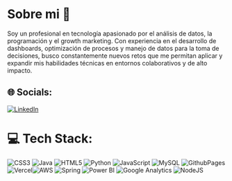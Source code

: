 # Sobre mi 👋
Soy un profesional en tecnología apasionado por el análisis de datos, la programación y el growth marketing. Con experiencia en el desarrollo de dashboards, optimización de procesos y manejo de datos para la toma de decisiones, busco constantemente nuevos retos que me permitan aplicar y expandir mis habilidades técnicas en entornos colaborativos y de alto impacto.


## 🌐 Socials:
[![LinkedIn](https://img.shields.io/badge/LinkedIn-%230077B5.svg?logo=linkedin&logoColor=white)]([https://www.linkedin.com/in/wilmar-andres-osorio-usuga/]())

# 💻 Tech Stack:
![CSS3](https://img.shields.io/badge/css3-%231572B6.svg?style=flat&logo=css3&logoColor=white) ![Java](https://img.shields.io/badge/java-%23ED8B00.svg?style=flat&logo=openjdk&logoColor=white) ![HTML5](https://img.shields.io/badge/html5-%23E34F26.svg?style=flat&logo=html5&logoColor=white) ![Python](https://img.shields.io/badge/python-3670A0?style=flat&logo=python&logoColor=ffdd54) ![JavaScript](https://img.shields.io/badge/javascript-%23323330.svg?style=flat&logo=javascript&logoColor=%23F7DF1E) ![MySQL](https://img.shields.io/badge/mysql-%2300000f.svg?style=flat&logo=mysql&logoColor=white) ![GithubPages](https://img.shields.io/badge/github%20pages-121013?style=flat&logo=github&logoColor=white) ![Vercel](https://img.shields.io/badge/vercel-%23000000.svg?style=flat&logo=vercel&logoColor=white)![AWS](https://img.shields.io/badge/AWS-%23FF9900.svg?style=flat&logo=amazon-aws&logoColor=white) ![Spring](https://img.shields.io/badge/spring-%236DB33F.svg?style=flat&logo=spring&logoColor=white) ![Power BI](https://img.icons8.com/color/48/000000/power-bi.png)
![Google Analytics](https://img.icons8.com/color/48/000000/google-analytics.png) ![NodeJS](https://img.shields.io/badge/node.js-6DA55F?style=flat&logo=node.js&logoColor=white)



